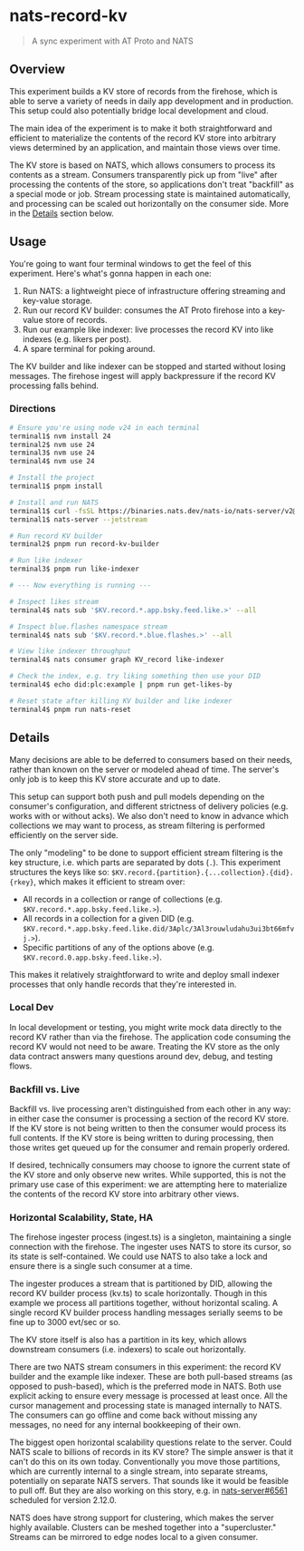 # nats-record-kv
> A sync experiment with AT Proto and NATS

## Overview

This experiment builds a KV store of records from the firehose, which is able to serve a variety of needs in daily app development and in production.  This setup could also potentially bridge local development and cloud.

The main idea of the experiment is to make it both straightforward and efficient to materialize the contents of the record KV store into arbitrary views determined by an application, and maintain those views over time.

The KV store is based on NATS, which allows consumers to process its contents as a stream.  Consumers transparently pick up from "live" after processing the contents of the store, so applications don't treat "backfill" as a special mode or job.  Stream processing state is maintained automatically, and processing can be scaled out horizontally on the consumer side.  More in the [Details](#details) section below.

## Usage

You're going to want four terminal windows to get the feel of this experiment.  Here's what's gonna happen in each one:
1. Run NATS: a lightweight piece of infrastructure offering streaming and key-value storage.
2. Run our record KV builder: consumes the AT Proto firehose into a key-value store of records.
3. Run our example like indexer: live processes the record KV into like indexes (e.g. likers per post).
4. A spare terminal for poking around.

The KV builder and like indexer can be stopped and started without losing messages.  The firehose ingest will apply backpressure if the record KV processing falls behind.

### Directions

```sh
# Ensure you're using node v24 in each terminal
terminal1$ nvm install 24
terminal2$ nvm use 24
terminal3$ nvm use 24
terminal4$ nvm use 24

# Install the project
terminal1$ pnpm install

# Install and run NATS
terminal1$ curl -fsSL https://binaries.nats.dev/nats-io/nats-server/v2@v2.11.6 | sh
terminal1$ nats-server --jetstream

# Run record KV builder
terminal2$ pnpm run record-kv-builder

# Run like indexer
terminal3$ pnpm run like-indexer

# --- Now everything is running ---

# Inspect likes stream
terminal4$ nats sub '$KV.record.*.app.bsky.feed.like.>' --all

# Inspect blue.flashes namespace stream
terminal4$ nats sub '$KV.record.*.blue.flashes.>' --all

# View like indexer throughput
terminal4$ nats consumer graph KV_record like-indexer

# Check the index, e.g. try liking something then use your DID
terminal4$ echo did:plc:example | pnpm run get-likes-by

# Reset state after killing KV builder and like indexer
terminal4$ pnpm run nats-reset
```

## Details

Many decisions are able to be deferred to consumers based on their needs, rather than known on the server or modeled ahead of time.  The server's only job is to keep this KV store accurate and up to date.

This setup can support both push and pull models depending on the consumer's configuration, and different strictness of delivery policies (e.g. works with or without acks).  We also don't need to know in advance which collections we may want to process, as stream filtering is performed efficiently on the server side.

The only "modeling" to be done to support efficient stream filtering is the key structure, i.e. which parts are separated by dots (`.`).  This experiment structures the keys like so: `$KV.record.{partition}.{...collection}.{did}.{rkey}`, which makes it efficient to stream over:
 - All records in a collection or range of collections (e.g. `$KV.record.*.app.bsky.feed.like.>`).
 - All records in a collection for a given DID (e.g. `$KV.record.*.app.bsky.feed.like.did/3Aplc/3Al3rouwludahu3ui3bt66mfvj.>`).
 - Specific partitions of any of the options above (e.g. `$KV.record.0.app.bsky.feed.like.>`).

This makes it relatively straightforward to write and deploy small indexer processes that only handle records that they're interested in.

### Local Dev

In local development or testing, you might write mock data directly to the record KV rather than via the firehose.  The application code consuming the record KV would not need to be aware.  Treating the KV store as the only data contract answers many questions around dev, debug, and testing flows.

### Backfill vs. Live

Backfill vs. live processing aren't distinguished from each other in any way: in either case the consumer is processing a section of the record KV store.  If the KV store is not being written to then the consumer would process its full contents.  If the KV store is being written to during processing, then those writes get queued up for the consumer and remain properly ordered.

If desired, technically consumers may choose to ignore the current state of the KV store and only observe new writes.  While supported, this is not the primary use case of this experiment: we are attempting here to materialize the contents of the record KV store into arbitrary other views.

### Horizontal Scalability, State, HA

The firehose ingester process (ingest.ts) is a singleton, maintaining a single connection with the firehose.  The ingester uses NATS to store its cursor, so its state is self-contained.  We could use NATS to also take a lock and ensure there is a single such consumer at a time.

The ingester produces a stream that is partitioned by DID, allowing the record KV builder process (kv.ts) to scale horizontally.  Though in this example we process all partitions together, without horizontal scaling.  A single record KV builder process handling messages serially seems to be fine up to 3000 evt/sec or so.

The KV store itself is also has a partition in its key, which allows downstream consumers (i.e. indexers) to scale out horizontally.

There are two NATS stream consumers in this experiment: the record KV builder and the example like indexer.  These are both pull-based streams (as opposed to push-based), which is the preferred mode in NATS.  Both use explicit acking to ensure every message is processed at least once.  All the cursor management and processing state is managed internally to NATS.  The consumers can go offline and come back without missing any messages, no need for any internal bookkeeping of their own.

The biggest open horizontal scalability questions relate to the server.  Could NATS scale to billions of records in its KV store?  The simple answer is that it can't do this on its own today.  Conventionally you move those partitions, which are currently internal to a single stream, into separate streams, potentially on separate NATS servers.  That sounds like it would be feasible to pull off.  But they are also working on this story, e.g. in [nats-server#6561](https://github.com/nats-io/nats-server/issues/6561) scheduled for version 2.12.0.

NATS does have strong support for clustering, which makes the server highly available.  Clusters can be meshed together into a "supercluster."  Streams can be mirrored to edge nodes local to a given consumer.
